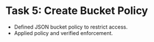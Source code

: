 # Task 5: Create Bucket Policy

- Defined JSON bucket policy to restrict access.
- Applied policy and verified enforcement.

